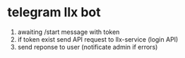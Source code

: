 # telegram llx bot

1. awaiting /start message with token
2. if token exist send API request to llx-service (login API)
3. send reponse to user (notificate admin if errors)
